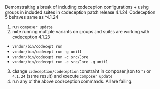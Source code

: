 Demonstraiting a break of including codeception configurations + using groups in included suites in codeception patch release 4.1.24.
Codeception 5 behaves same as ^4.1.24

1. run `composer update`
2. note running multiple variants on groups and suites are working with codeception 4.1.23
  - `vendor/bin/codecept run`
  - `vendor/bin/codecept run -g unit1`
  - `vendor/bin/codecept run -c src/Core`
  - `vendor/bin/codecept run -c src/Core -g unit1`
3. change `codeception/codeception` constraint in composer.json to `^5` or `4.1.24` (same result) and execute `composer update`
4. run any of the above codeception commands. All are failing.
